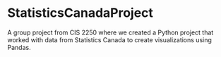 # StatisticsCanadaProject
A group project from CIS 2250 where we created a Python project that worked with data from Statistics Canada to create visualizations using Pandas.
